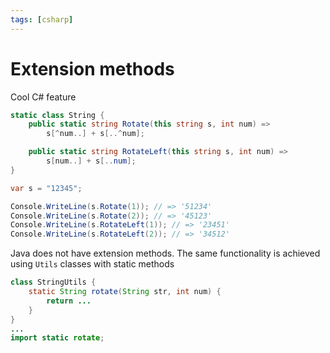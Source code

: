 ```yaml
---
tags: [csharp]
---
```


# Extension methods

Cool C# feature

```csharp
static class String {
	public static string Rotate(this string s, int num) =>
    	s[^num..] + s[..^num];

    public static string RotateLeft(this string s, int num) =>
        s[num..] + s[..num];
}

var s = "12345";

Console.WriteLine(s.Rotate(1)); // => '51234'
Console.WriteLine(s.Rotate(2)); // => '45123'
Console.WriteLine(s.RotateLeft(1)); // => '23451'
Console.WriteLine(s.RotateLeft(2)); // => '34512'
```

Java does not have extension methods. The same functionality is achieved using `Utils` classes with static methods

```java
class StringUtils {
	static String rotate(String str, int num) {
		return ...
	}
}
...
import static rotate;
```
